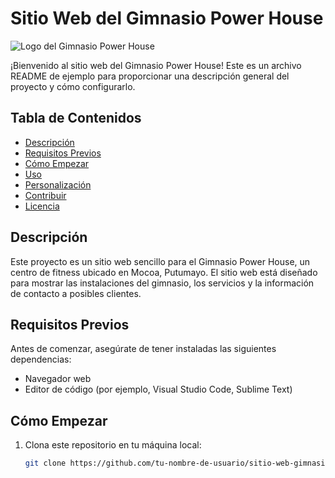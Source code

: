 # Sitio Web del Gimnasio Power House

![Logo del Gimnasio Power House](enlace-a-tu-logo.png)

¡Bienvenido al sitio web del Gimnasio Power House! Este es un archivo README de ejemplo para proporcionar una descripción general del proyecto y cómo configurarlo.

## Tabla de Contenidos

- [Descripción](#descripción)
- [Requisitos Previos](#requisitos-previos)
- [Cómo Empezar](#cómo-empezar)
- [Uso](#uso)
- [Personalización](#personalización)
- [Contribuir](#contribuir)
- [Licencia](#licencia)

## Descripción

Este proyecto es un sitio web sencillo para el Gimnasio Power House, un centro de fitness ubicado en Mocoa, Putumayo. El sitio web está diseñado para mostrar las instalaciones del gimnasio, los servicios y la información de contacto a posibles clientes.

## Requisitos Previos

Antes de comenzar, asegúrate de tener instaladas las siguientes dependencias:

- Navegador web
- Editor de código (por ejemplo, Visual Studio Code, Sublime Text)

## Cómo Empezar

1. Clona este repositorio en tu máquina local:

   ```bash
   git clone https://github.com/tu-nombre-de-usuario/sitio-web-gimnasio-power-house.git


